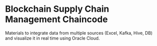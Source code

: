 # Blockchain Supply Chain Management Chaincode

Materials to integrate data from multiple sources (Excel, Kafka, Hive, DB) and visualize it in real time using Oracle Cloud. 
